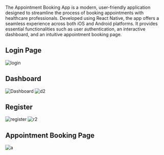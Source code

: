 The Appointment Booking App is a modern, user-friendly application designed to streamline the process of booking appointments with healthcare professionals. Developed using React Native, the app offers a seamless experience across both iOS and Android platforms. It provides essential functionalities such as user authentication, an interactive dashboard, and an intuitive appointment booking page.

## Login Page
![login](login.png)

## Dashboard
![Dashboard](dashboard.png)  ![d2](dashboard2.png)

## Register
![register](register.png)    ![r2](register2.png)

## Appointment Booking Page
![a](appointment.png)
